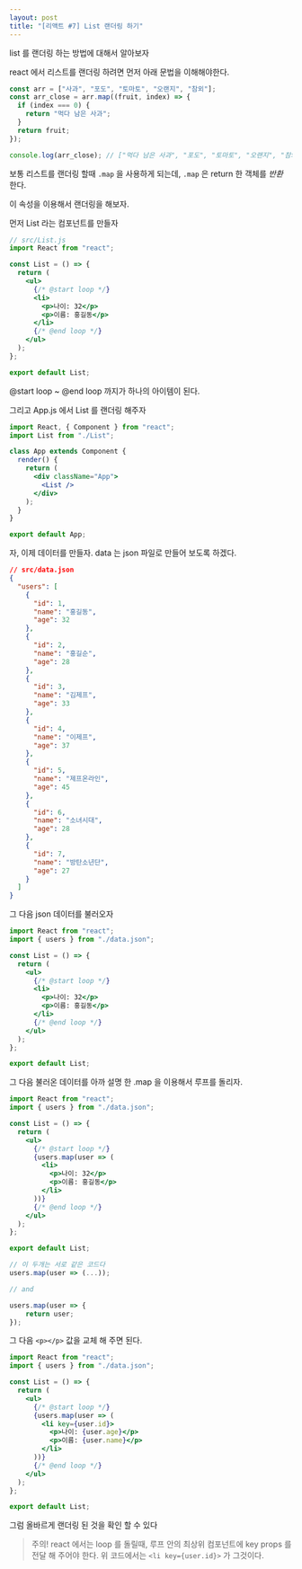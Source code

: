 ```yaml
---
layout: post
title: "[리액트 #7] List 랜더링 하기"
---
```


list 를 랜더링 하는 방법에 대해서 알아보자

react 에서 리스트를 랜더링 하려면 먼저 아래 문법을 이해해야한다.

```js
const arr = ["사과", "포도", "토마토", "오랜지", "참외"];
const arr_close = arr.map((fruit, index) => {
  if (index === 0) {
    return "먹다 남은 사과";
  }
  return fruit;
});

console.log(arr_close); // ["먹다 남은 사과", "포도", "토마토", "오랜지", "참외"]
```

보통 리스트를 랜더링 할때 `.map` 을 사용하게 되는데, `.map` 은 return 한 객체를 _반환_ 한다.

이 속성을 이용해서 랜더링을 해보자.

먼저 List 라는 컴포넌트를 만들자

```jsx
// src/List.js
import React from "react";

const List = () => {
  return (
    <ul>
      {/* @start loop */}
      <li>
        <p>나이: 32</p>
        <p>이름: 홍길동</p>
      </li>
      {/* @end loop */}
    </ul>
  );
};

export default List;
```

@start loop ~ @end loop 까지가 하나의 아이템이 된다.

그리고 App.js 에서 List 를 랜더링 해주자

```jsx
import React, { Component } from "react";
import List from "./List";

class App extends Component {
  render() {
    return (
      <div className="App">
        <List />
      </div>
    );
  }
}

export default App;
```

자, 이제 데이터를 만들자.
data 는 json 파일로 만들어 보도록 하겠다.

```json
// src/data.json
{
  "users": [
    {
      "id": 1,
      "name": "홍길동",
      "age": 32
    },
    {
      "id": 2,
      "name": "홍길순",
      "age": 28
    },
    {
      "id": 3,
      "name": "김제프",
      "age": 33
    },
    {
      "id": 4,
      "name": "이제프",
      "age": 37
    },
    {
      "id": 5,
      "name": "제프온라인",
      "age": 45
    },
    {
      "id": 6,
      "name": "소녀시대",
      "age": 28
    },
    {
      "id": 7,
      "name": "방탄소년단",
      "age": 27
    }
  ]
}
```

그 다음 json 데이터를 불러오자

```jsx
import React from "react";
import { users } from "./data.json";

const List = () => {
  return (
    <ul>
      {/* @start loop */}
      <li>
        <p>나이: 32</p>
        <p>이름: 홍길동</p>
      </li>
      {/* @end loop */}
    </ul>
  );
};

export default List;
```

그 다음 불러온 데이터를 아까 설명 한 .map 을 이용해서 루프를 돌리자.

```jsx
import React from "react";
import { users } from "./data.json";

const List = () => {
  return (
    <ul>
      {/* @start loop */}
      {users.map(user => (
        <li>
          <p>나이: 32</p>
          <p>이름: 홍길동</p>
        </li>
      ))}
      {/* @end loop */}
    </ul>
  );
};

export default List;
```

```jsx
// 이 두개는 서로 같은 코드다
users.map(user => (...));

// and

users.map(user => {
    return user;
});
```

그 다음 `<p></p>` 값을 교체 해 주면 된다.

```jsx
import React from "react";
import { users } from "./data.json";

const List = () => {
  return (
    <ul>
      {/* @start loop */}
      {users.map(user => (
        <li key={user.id}>
          <p>나이: {user.age}</p>
          <p>이름: {user.name}</p>
        </li>
      ))}
      {/* @end loop */}
    </ul>
  );
};

export default List;
```

그럼 올바르게 랜더링 된 것을 확인 할 수 있다

> 주의! react 에서는 loop 를 돌릴때, 루프 안의 최상위 컴포넌트에 key props 를 전달 해 주어야 한다. 위 코드에서는 `<li key={user.id}>` 가 그것이다.
